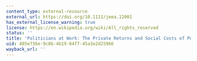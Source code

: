 ```yaml
---
content_type: external-resource
external_url: https://doi.org/10.1111/jeea.12001
has_external_license_warning: true
license: https://en.wikipedia.org/wiki/All_rights_reserved
status: ''
title: 'Politicians at Work: The Private Returns and Social Costs of Political Connections'
uid: 405e736e-9c8b-4b19-84f7-45a3e2d25966
wayback_url: ''
---
```

